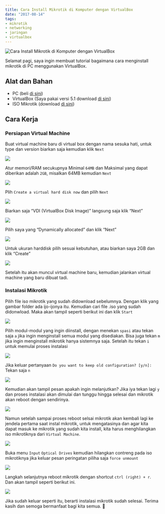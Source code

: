 ```yaml
---
title: Cara Install Mikrotik di Komputer dengan VirtualBox
date: "2017-08-14"
tags:
- mikrotik
- networking
- jaringan
- virtualbox
---
```


![Cara Install Mikrotik di Komputer dengan VirtualBox](https://res.cloudinary.com/kudaliar032/image/upload/aditaja-blog/headers/2_hgbiiq.webp)

Selamat pagi, saya ingin membuat tutorial bagaimana cara menginstall mikrotik di PC menggunakan VirtualBox.

## Alat dan Bahan

- PC (beli [di sini](https://www.tokopedia.com/search?st=product&q=komputer))
- VirtualBox (Saya pakai versi 5.1 download [di sini](https://www.virtualbox.org/wiki/Downloads))
- ISO Mikrotik (download [di sini](https://mikrotik.com/download))

## Cara Kerja

### Persiapan Virtual Machine

Buat virtual machine baru di virtual box dengan nama sesuka hati, untuk type dan version biarkan saja kemudian klik `Next`

![](https://res.cloudinary.com/kudaliar032/image/upload/aditaja-blog/posts/2017-08-14-cara-install-mikrotik-di-komputer-dengan-vbox/word-image_f6ln0b.webp)

Atur memori/RAM secukupnya Minimal `64MB` dan Maksimal yang dapat diberikan adalah `2GB`, misalkan 64MB kemudian `Next`

![](https://res.cloudinary.com/kudaliar032/image/upload/aditaja-blog/posts/2017-08-14-cara-install-mikrotik-di-komputer-dengan-vbox/word-image-1_islksi.webp)

Plih `Create a virtual hard disk now` dan pilih `Next`

![](https://res.cloudinary.com/kudaliar032/image/upload/aditaja-blog/posts/2017-08-14-cara-install-mikrotik-di-komputer-dengan-vbox/word-image-2_qhnvqy.webp)

Biarkan saja “VDI (VirtualBox Disk Image)” langsung saja klik “Next”

![](https://res.cloudinary.com/kudaliar032/image/upload/aditaja-blog/posts/2017-08-14-cara-install-mikrotik-di-komputer-dengan-vbox/word-image-3_yvbwmb.webp)

Pilih saya yang “Dynamically allocated” dan klik “Next”

![](https://res.cloudinary.com/kudaliar032/image/upload/aditaja-blog/posts/2017-08-14-cara-install-mikrotik-di-komputer-dengan-vbox/word-image-4_moqvmz.webp)

Untuk ukuran harddisk pilih sesuai kebutuhan, atau biarkan saya 2GB dan klik “Create”

![](https://res.cloudinary.com/kudaliar032/image/upload/aditaja-blog/posts/2017-08-14-cara-install-mikrotik-di-komputer-dengan-vbox/word-image-5_ppvqac.webp)

Setelah itu akan muncul virtual machine baru, kemudian jalankan virtual machine yang baru dibuat tadi.

### Instalasi Mikrotik

Pilih file iso mikrotik yang sudah didownload sebelumnya. Dengan klik yang gambar folder ada ijo-ijonya itu. Kemudian cari file .iso yang sudah didonwload. Maka akan tampil seperti berikut ini dan klik `Start`

![](https://res.cloudinary.com/kudaliar032/image/upload/aditaja-blog/posts/2017-08-14-cara-install-mikrotik-di-komputer-dengan-vbox/word-image-6_qzyacp.webp)

Pilih modul-modul yang ingin diinstall, dengan menekan `spasi` atau tekan saja `a` jika ingin menginstall semua modul yang disediakan. Bisa juga tekan `m` jika ingin menginstall mikrotik hanya sistemnya saja. Setelah itu tekan `i` untuk memulai proses instalasi

![](https://res.cloudinary.com/kudaliar032/image/upload/aditaja-blog/posts/2017-08-14-cara-install-mikrotik-di-komputer-dengan-vbox/d-documents-blog-tutorial-tutorial-install-mikrot_ebzjot.webp)

Jika keluar pertanyaan `Do you want to keep old configuration? [y/n]:` Tekan saja `n`

![](https://res.cloudinary.com/kudaliar032/image/upload/aditaja-blog/posts/2017-08-14-cara-install-mikrotik-di-komputer-dengan-vbox/d-documents-blog-tutorial-tutorial-install-mikrot-1_t4e8an.webp)


Kemudian akan tampil pesan apakah ingin melanjutkan? Jika iya tekan lagi `y` dan proses instalasi akan dimulai dan tunggu hingga selesai dan mikrotik akan reboot dengan sendirinya.

![](https://res.cloudinary.com/kudaliar032/image/upload/aditaja-blog/posts/2017-08-14-cara-install-mikrotik-di-komputer-dengan-vbox/d-documents-blog-tutorial-tutorial-install-mikrot-3_qzuoku.webp)

Namun setelah sampai proses reboot selsai mikrotik akan kembali lagi ke jendela pertama saat instal mikrotik, untuk mengatasinya dan agar kita dapat masuk ke mikrotik yang sudah kita install, kita harus menghilangkan iso mikrotiknya dari `Virtual Machine`.

![](https://res.cloudinary.com/kudaliar032/image/upload/aditaja-blog/posts/2017-08-14-cara-install-mikrotik-di-komputer-dengan-vbox/d-documents-blog-tutorial-tutorial-install-mikrot-4_yr6ts2.webp)

Buka menu `Input` `Optical Drives` kemudian hilangkan contreng pada iso mikrotiknya jika keluar pesan peringatan piliha saja `force unmount`

![](https://res.cloudinary.com/kudaliar032/image/upload/aditaja-blog/posts/2017-08-14-cara-install-mikrotik-di-komputer-dengan-vbox/Untitled_b5mf0b.webp)

Langkah selanjutnya reboot mikrotik dengan shortcut `ctrl (right) + r`. Dan akan tampil seperti berikut ini.

![](https://res.cloudinary.com/kudaliar032/image/upload/aditaja-blog/posts/2017-08-14-cara-install-mikrotik-di-komputer-dengan-vbox/d-documents-blog-tutorial-tutorial-install-mikrot-5_clgo0o.webp)

Jika sudah keluar seperti itu, berarti instalasi mikrotik sudah selesai. Terima kasih dan semoga bermanfaat bagi kita semua. :pray: